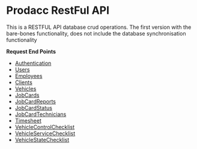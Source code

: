 # Prodacc RestFul API

This is a RESTFUL API database crud operations. The first version with the bare-bones functionality, does not
include the database synchronisation functionality

**Request End Points**
* [Authentication](src/main/resources/documentation/authentication.md)
* [Users](src/main/resources/documentation/users.md)
* [Employees](src/main/resources/documentation/employees.md)
* [Clients](src/main/resources/documentation/clients.md)
* [Vehicles](src/main/resources/documentation/vehicles.md)
* [JobCards](src/main/resources/documentation/jobCards.md)
* [JobCardReports](src/main/resources/documentation/jobCardReport.md)
* [JobCardStatus](src/main/resources/documentation/jobCardStatus.md)
* [JobCardTechnicians](src/main/resources/documentation/jobCardTechnicians.md)
* [Timesheet](src/main/resources/documentation/timesheets.md)
* [VehicleControlChecklist](src/main/resources/documentation/vehicleControlChecklist.md)
* [VehicleServiceChecklist](src/main/resources/documentation/vehicleServiceChecklist.md)
* [VehicleStateChecklist](src/main/resources/documentation/vehicleStateChecklist.md)
